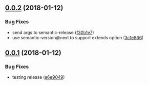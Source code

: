<a name="0.0.2"></a>
## [0.0.2](https://github.com/dxcli/dev-semantic-release/compare/e6e9049c0eedef03cca3938c7a52415e8c5f352b...v0.0.2) (2018-01-12)


### Bug Fixes

* send args to semantic-release ([f30b1e7](https://github.com/dxcli/dev-semantic-release/commit/f30b1e7))
* use semantic-version@next to support extends option ([3c1e866](https://github.com/dxcli/dev-semantic-release/commit/3c1e866))

<a name="0.0.1"></a>
## [0.0.1](https://github.com/dxcli/dev-semantic-release/compare/318fe2840e03e0bcef80d882fa49a143dedcec72...v0.0.1) (2018-01-12)


### Bug Fixes

* testing release ([e6e9049](https://github.com/dxcli/dev-semantic-release/commit/e6e9049))
